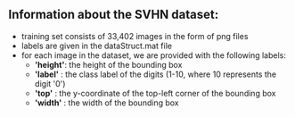 ## Information about the SVHN dataset:
- training set consists of 33,402 images in the form of png files
- labels are given in the dataStruct.mat file
- for each image in the dataset, we are provided with the following labels:
    - **'height'**: the height of the bounding box
    - **'label'** : the class label of the digits (1-10, where 10 represents the digit '0')
    - **'top'**   : the y-coordinate of the top-left corner of the bounding box
    - **'width'** : the width of the bounding box
